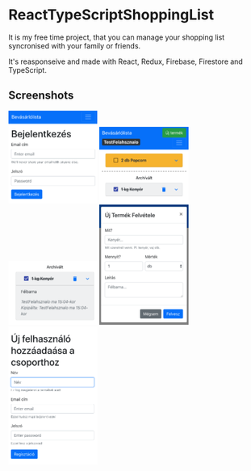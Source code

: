 # ReactTypeScriptShoppingList

It is my free time project, that you can manage your shopping list syncronised with your family or friends.

It's reasponseive and made with React, Redux, Firebase, Firestore and TypeScript.

## Screenshots
<img src="readme_res/1.png" width="35%" />
<img src="readme_res/2.png" width="35%" />
<img src="readme_res/3.png" width="35%" />
<img src="readme_res/4.png" width="35%" />
<img src="readme_res/5.png" width="35%" />

